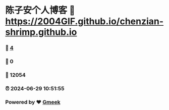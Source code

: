 # 陈子安个人博客 :link: https://2004GIF.github.io/chenzian-shrimp.github.io 
### :page_facing_up: [4](https://2004GIF.github.io/chenzian-shrimp.github.io/tag.html) 
### :speech_balloon: 0 
### :hibiscus: 12054 
### :alarm_clock: 2024-06-29 10:51:55 
### Powered by :heart: [Gmeek](https://github.com/Meekdai/Gmeek)
